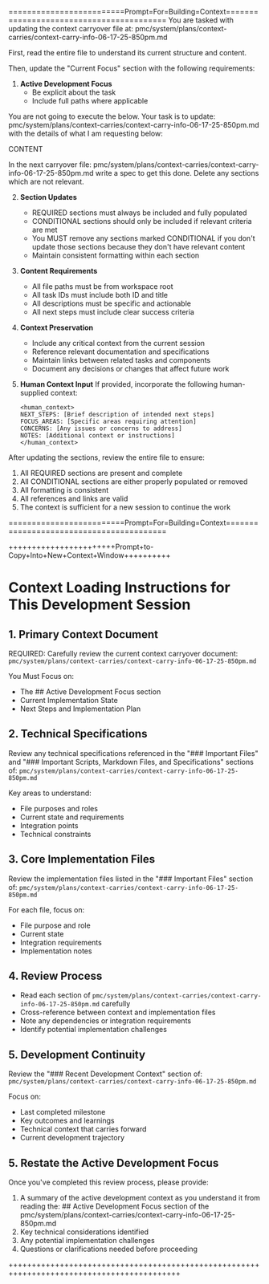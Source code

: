=========================Prompt=For=Building=Context=========================================
You are tasked with updating the context carryover file at:
pmc/system/plans/context-carries/context-carry-info-06-17-25-850pm.md

First, read the entire file to understand its current structure and content.

Then, update the "Current Focus" section with the following requirements:

1. **Active Development Focus**
   - Be explicit about the task
   - Include full paths where applicable

You are not going to execute the below. Your task is to update: pmc/system/plans/context-carries/context-carry-info-06-17-25-850pm.md with the details of what I am requesting below:

CONTENT

In the next carryover file: pmc/system/plans/context-carries/context-carry-info-06-17-25-850pm.md write a spec to get this done. Delete any sections which are not relevant.


2. **Section Updates**
   - REQUIRED sections must always be included and fully populated
   - CONDITIONAL sections should only be included if relevant criteria are met
   - You MUST remove any sections marked CONDITIONAL if you don't update those sections because they don't have relevant content
   - Maintain consistent formatting within each section

3. **Content Requirements**
   - All file paths must be from workspace root
   - All task IDs must include both ID and title
   - All descriptions must be specific and actionable
   - All next steps must include clear success criteria

4. **Context Preservation**
   - Include any critical context from the current session
   - Reference relevant documentation and specifications
   - Maintain links between related tasks and components
   - Document any decisions or changes that affect future work

5. **Human Context Input**
   If provided, incorporate the following human-supplied context:
   ```
   <human_context>
   NEXT_STEPS: [Brief description of intended next steps]
   FOCUS_AREAS: [Specific areas requiring attention]
   CONCERNS: [Any issues or concerns to address]
   NOTES: [Additional context or instructions]
   </human_context>

After updating the sections, review the entire file to ensure:
1. All REQUIRED sections are present and complete
2. All CONDITIONAL sections are either properly populated or removed
3. All formatting is consistent
4. All references and links are valid
5. The context is sufficient for a new session to continue the work

=========================Prompt=For=Building=Context=========================================


+++++++++++++++++++++++Prompt+to-Copy+Into+New+Context+Window++++++++++

# Context Loading Instructions for This Development Session

## 1. Primary Context Document
REQUIRED: Carefully review the current context carryover document:
`pmc/system/plans/context-carries/context-carry-info-06-17-25-850pm.md`

You Must Focus on:
- The ## Active Development Focus section
- Current Implementation State
- Next Steps and Implementation Plan

## 2. Technical Specifications
Review any technical specifications referenced in the "### Important Files" and "### Important Scripts, Markdown Files, and Specifications" sections of:
`pmc/system/plans/context-carries/context-carry-info-06-17-25-850pm.md`

Key areas to understand:
- File purposes and roles
- Current state and requirements
- Integration points
- Technical constraints

## 3. Core Implementation Files
Review the implementation files listed in the "### Important Files" section of:
`pmc/system/plans/context-carries/context-carry-info-06-17-25-850pm.md`

For each file, focus on:
- File purpose and role
- Current state
- Integration requirements
- Implementation notes

## 4. Review Process
- Read each section of `pmc/system/plans/context-carries/context-carry-info-06-17-25-850pm.md` carefully
- Cross-reference between context and implementation files
- Note any dependencies or integration requirements
- Identify potential implementation challenges

## 5. Development Continuity
Review the "### Recent Development Context" section of:
`pmc/system/plans/context-carries/context-carry-info-06-17-25-850pm.md`

Focus on:
- Last completed milestone
- Key outcomes and learnings
- Technical context that carries forward
- Current development trajectory

## 5. Restate the Active Development Focus
Once you've completed this review process, please provide:
1. A summary of the active development context as you understand it from reading the: ## Active Development Focus section of the pmc/system/plans/context-carries/context-carry-info-06-17-25-850pm.md
2. Key technical considerations identified
3. Any potential implementation challenges
4. Questions or clarifications needed before proceeding

+++++++++++++++++++++++++++++++++++++++++++++++++++++++++++++++++++++++++++++++++++++++++++

